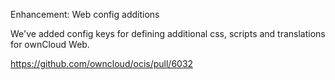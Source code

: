 Enhancement: Web config additions

We've added config keys for defining additional css, scripts and translations for ownCloud Web.

https://github.com/owncloud/ocis/pull/6032
